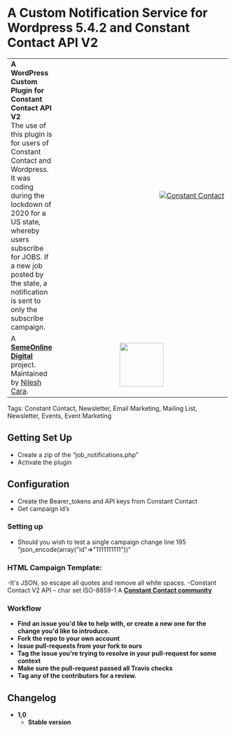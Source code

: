 # A Custom Notification Service for Wordpress 5.4.2 and Constant Contact API V2

<table width="100%">
	<tr>
		<td align="left" width="70">
			<strong>A WordPress Custom Plugin for Constant Contact API V2</strong><br />
			The use of this plugin is for users of Constant Contact and Wordpress. It was coding during the lockdown of 2020 for a US state, whereby users subscribe for JOBS. If a new job posted by the state, a notification is sent to only the subscribe campaign.    
		</td>
		<td align="right" width="100%">
			<a href="https://static.ctctcdn.com/lp/images/standard/logos/logo-ctct-color.svg">
				<img src="https://static.ctctcdn.com/lp/images/standard/logos/logo-ctct-color.svg" alt="Constant Contact">
			</a>
		</td>
	</tr>
	<tr>
		<td>
			A <strong><a href="https://semeonline.co.za/">SemeOnline Digital</a></strong> project. Maintained by <a href="https://github.com/niloc95">Nilesh Cara</a>.
		</td>
		<td align="center">
			<img src="https://avatars1.githubusercontent.com/u/36539420?s=460&u=2fcdbd886c17b639862045b24ae31d50dda7e252&v=4" width="100" />
		</td>
	</tr>
</table>

Tags: Constant Contact, Newsletter, Email Marketing, Mailing List, Newsletter, Events, Event Marketing

## Getting Set Up

- Create a zip of the “job_notifications.php”
- Activate the plugin


## Configuration

- Create the Bearer_tokens and API keys from Constant Contact
- Get campaign id’s

### Setting up

- Should you wish to test a single campaign change line 195 “json_encode(array("id"=>"1111111111"))“

### HTML Campaign Template: 

-It's JSON, so escape all quotes and remove all white spaces. 
-Constant Contact V2 API – char set ISO-8859-1 
A <strong><a href="https://community.constantcontact.com/t5/API-Enhancement-Requests/API-connection-does-not-support-UTF-8-charset/td-p/70051/">Constant Contact community</a>


### Workflow

- Find an issue you'd like to help with, or create a new one for the change you'd like to introduce.
- Fork the repo to your own account
- Issue pull-requests from your fork to ours
- Tag the issue you're trying to resolve in your pull-request for some context
- Make sure the pull-request passed all Travis checks
- Tag any of the contributors for a review.

## Changelog

- 1,0
  - Stable version

